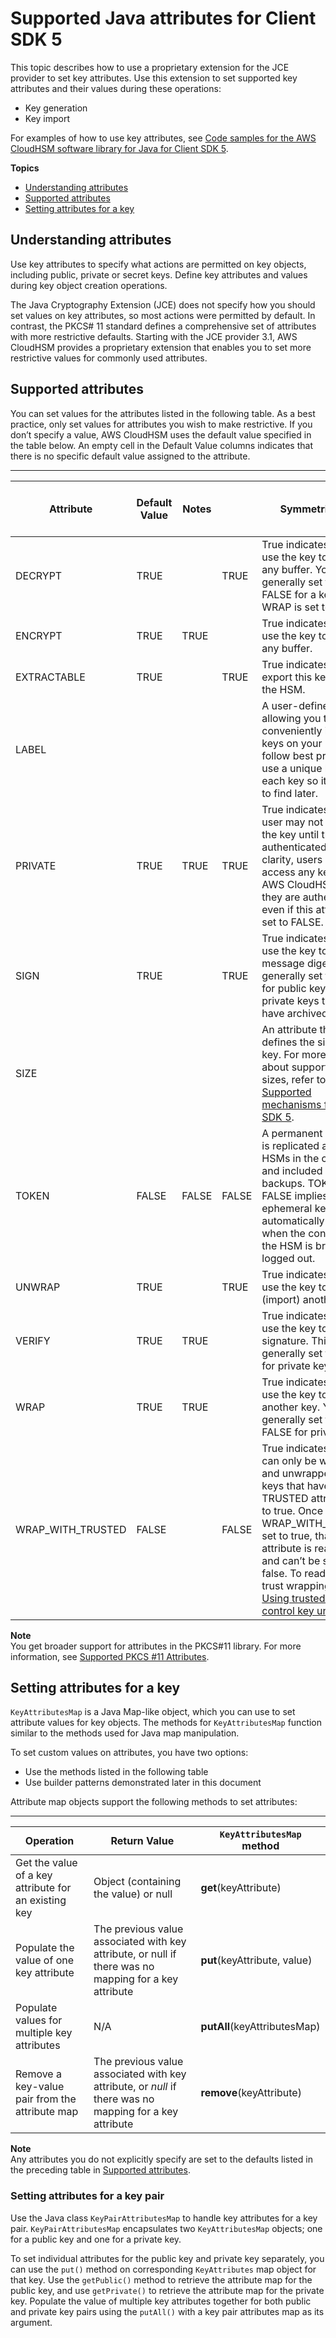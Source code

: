 # Supported Java attributes for Client SDK 5<a name="java-lib-attributes_5"></a>

This topic describes how to use a proprietary extension for the JCE provider to set key attributes\. Use this extension to set supported key attributes and their values during these operations:
+ Key generation
+ Key import

For examples of how to use key attributes, see [Code samples for the AWS CloudHSM software library for Java for Client SDK 5](java-samples_5.md)\.

**Topics**
+ [Understanding attributes](#java-understanding-attributes_5)
+ [Supported attributes](#java-attributes_5)
+ [Setting attributes for a key](#java-setting-attributes_5)

## Understanding attributes<a name="java-understanding-attributes_5"></a>

Use key attributes to specify what actions are permitted on key objects, including public, private or secret keys\. Define key attributes and values during key object creation operations\. 

The Java Cryptography Extension \(JCE\) does not specify how you should set values on key attributes, so most actions were permitted by default\. In contrast, the PKCS\# 11 standard defines a comprehensive set of attributes with more restrictive defaults\. Starting with the JCE provider 3\.1, AWS CloudHSM provides a proprietary extension that enables you to set more restrictive values for commonly used attributes\. 

## Supported attributes<a name="java-attributes_5"></a>

You can set values for the attributes listed in the following table\. As a best practice, only set values for attributes you wish to make restrictive\. If you don’t specify a value, AWS CloudHSM uses the default value specified in the table below\. An empty cell in the Default Value columns indicates that there is no specific default value assigned to the attribute\.


****  

| Attribute | Default Value | Notes |  | Symmetric Key | Public Key in Key Pair | Private Key in Key Pair |  | 
| --- | --- | --- | --- | --- | --- | --- | --- | 
| DECRYPT | TRUE |  | TRUE | True indicates you can use the key to decrypt any buffer\. You generally set this to FALSE for a key whose WRAP is set to true\.  | 
| ENCRYPT | TRUE | TRUE |  | True indicates you can use the key to encrypt any buffer\. | 
| EXTRACTABLE | TRUE |  | TRUE | True indicates you can export this key out of the HSM\. | 
| LABEL |   |  |  | A user\-defined string allowing you to conveniently identify keys on your HSM\. To follow best practice, use a unique label for each key so it is easier to find later\. | 
| PRIVATE | TRUE | TRUE | TRUE | True indicates that a user may not access the key until the user is authenticated\. For clarity, users cannot access any keys on AWS CloudHSM until they are authenticated, even if this attribute is set to FALSE\. | 
| SIGN | TRUE |  | TRUE | True indicates you can use the key to sign a message digest\. This is generally set to FALSE for public keys and for private keys that you have archived\. | 
| SIZE |  |  |  | An attribute that defines the size of a key\. For more details about supported key sizes, refer to [Supported mechanisms for Client SDK 5](https://docs.aws.amazon.com/cloudhsm/latest/userguide/java-lib-supported_5.html#java-keys_5)\. | 
| TOKEN | FALSE | FALSE | FALSE |  A permanent key which is replicated across all HSMs in the cluster and included in backups\. TOKEN = FALSE implies an ephemeral key which is automatically erased when the connection to the HSM is broken or logged out\.  | 
| UNWRAP | TRUE |  | TRUE | True indicates you can use the key to unwrap \(import\) another key\. | 
| VERIFY | TRUE | TRUE |  | True indicates you can use the key to verify a signature\. This is generally set to FALSE for private keys\. | 
| WRAP | TRUE | TRUE |  | True indicates you can use the key to wrap another key\. You will generally set this to FALSE for private keys\. | 
| WRAP\_WITH\_TRUSTED | FALSE |  | FALSE | True indicates a key can only be wrapped and unwrapped with keys that have the TRUSTED attribute set to true\. Once a key has WRAP\_WITH\_TRUSTED set to true, that attribute is read\-only and can’t be set to false\. To read about trust wrapping, see [Using trusted keys to control key unwraps](https://docs.aws.amazon.com/cloudhsm/latest/userguide/cloudhsm_using_trusted_keys_control_key_wrap.html)\. | 

**Note**  
You get broader support for attributes in the PKCS\#11 library\. For more information, see [Supported PKCS \#11 Attributes](pkcs11-attributes.md)\.

## Setting attributes for a key<a name="java-setting-attributes_5"></a>

`KeyAttributesMap` is a Java Map\-like object, which you can use to set attribute values for key objects\. The methods for `KeyAttributesMap` function similar to the methods used for Java map manipulation\. 

To set custom values on attributes, you have two options:
+ Use the methods listed in the following table
+ Use builder patterns demonstrated later in this document

Attribute map objects support the following methods to set attributes:


****  

| Operation | Return Value | `KeyAttributesMap` method | 
| --- | --- | --- | 
| Get the value of a key attribute for an existing key | Object \(containing the value\) or null |  **get**\(keyAttribute\)  | 
| Populate the value of one key attribute  | The previous value associated with key attribute, or null if there was no mapping for a key attribute |  **put**\(keyAttribute, value\)  | 
| Populate values for multiple key attributes | N/A |  **putAll**\(keyAttributesMap\)  | 
| Remove a key\-value pair from the attribute map |  The previous value associated with key attribute, or *null* if there was no mapping for a key attribute  |  **remove**\(keyAttribute\)  | 

**Note**  
Any attributes you do not explicitly specify are set to the defaults listed in the preceding table in [Supported attributes](#java-attributes_5)\. 

### Setting attributes for a key pair<a name="java-setting-attributes-key-pair"></a>

Use the Java class `KeyPairAttributesMap` to handle key attributes for a key pair\. `KeyPairAttributesMap` encapsulates two `KeyAttributesMap` objects; one for a public key and one for a private key\.

To set individual attributes for the public key and private key separately, you can use the `put()` method on corresponding `KeyAttributes` map object for that key\. Use the `getPublic()` method to retrieve the attribute map for the public key, and use `getPrivate()` to retrieve the attribute map for the private key\. Populate the value of multiple key attributes together for both public and private key pairs using the `putAll()` with a key pair attributes map as its argument\.